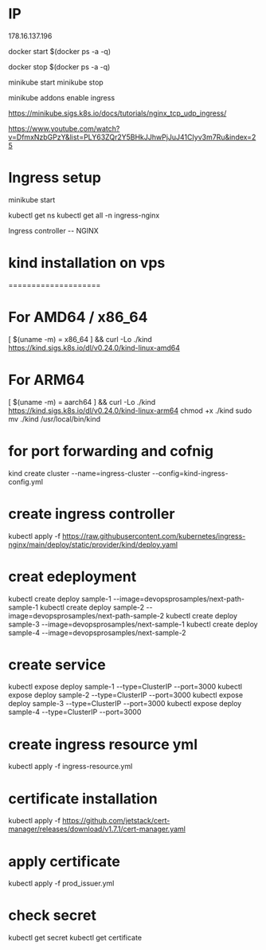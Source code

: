 IP
======
178.16.137.196

docker start $(docker ps -a -q)

docker stop $(docker ps -a -q)


minikube start 
minikube stop

minikube addons enable ingress


https://minikube.sigs.k8s.io/docs/tutorials/nginx_tcp_udp_ingress/

https://www.youtube.com/watch?v=DfmxNzbGPzY&list=PLY63ZQr2Y5BHkJJhwPjJuJ41CIyv3m7Ru&index=25

Ingress setup
================

minikube start


kubectl get ns
kubectl get all -n ingress-nginx


Ingress controller
 -- NGINX
 
 
 # kind installation on vps
 ====================
# For AMD64 / x86_64
[ $(uname -m) = x86_64 ] && curl -Lo ./kind https://kind.sigs.k8s.io/dl/v0.24.0/kind-linux-amd64
# For ARM64
[ $(uname -m) = aarch64 ] && curl -Lo ./kind https://kind.sigs.k8s.io/dl/v0.24.0/kind-linux-arm64
chmod +x ./kind
sudo mv ./kind /usr/local/bin/kind



# for port forwarding and cofnig 
kind create cluster --name=ingress-cluster --config=kind-ingress-config.yml

# create ingress controller
kubectl apply -f https://raw.githubusercontent.com/kubernetes/ingress-nginx/main/deploy/static/provider/kind/deploy.yaml

# creat edeployment
kubectl create deploy sample-1 --image=devopsprosamples/next-path-sample-1
kubectl create deploy sample-2 --image=devopsprosamples/next-path-sample-2
kubectl create deploy sample-3 --image=devopsprosamples/next-sample-1
kubectl create deploy sample-4 --image=devopsprosamples/next-sample-2
# create service
kubectl expose deploy sample-1 --type=ClusterIP --port=3000
kubectl expose deploy sample-2 --type=ClusterIP --port=3000
kubectl expose deploy sample-3 --type=ClusterIP --port=3000
kubectl expose deploy sample-4 --type=ClusterIP --port=3000

# create ingress resource yml
kubectl apply -f ingress-resource.yml

# certificate installation
kubectl apply -f https://github.com/jetstack/cert-manager/releases/download/v1.7.1/cert-manager.yaml


# apply certificate
kubectl apply -f prod_issuer.yml

# check secret
kubectl get secret
kubectl get certificate